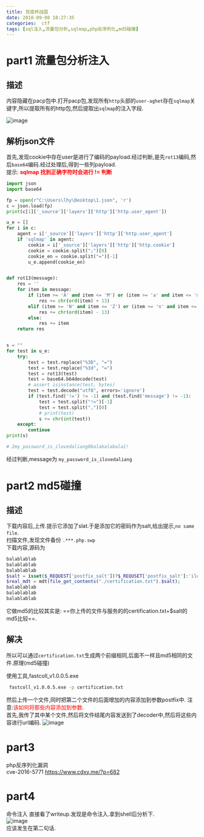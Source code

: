 ```yaml
---
title: 百度杯战国
date: 2018-09-08 18:27:35
categories:  ctf
tags: [sql注入,流量包分析,sqlmap,php反序列化,md5碰撞]
---
```

# part1 流量包分析注入

## 描述

内容隐藏在pacp包中.打开pacp包,发现所有`http`头部的`user-aghet`存在`sqlmap`关键字,所以提取所有的http包,然后提取出`sqlmap`的注入字段.  

![image](1.png)

## 解析json文件
首先,发现cookie中存在user是进行了编码的payload.经过判断,是先`rot13`编码,然后`base64`编码.经过处理后,得到一些列payload.  
提示: <font color='red'>**sqlmap 找到正确字符时会进行 != 判断**</font>

```python
import json
import base64

fp = open(r"C:\Users\lhy\Desktop\1.json", 'r')
c = json.load(fp)
print(c[1]['_source']['layers']['http']['http.user_agent'])

u_e = []
for i in c:
    agent = i['_source']['layers']['http']['http.user_agent']
    if 'sqlmap' in agent:
        cookie = i['_source']['layers']['http']['http.cookie']
        cookie = cookie.split(";")[0]
        cookie_en = cookie.split("=")[-1]
        u_e.append(cookie_en)


def rot13(message):
    res = ''
    for item in message:
        if (item >= 'A' and item <= 'M') or (item >= 'a' and item <= 'm'):
            res += chr(ord(item) + 13)
        elif (item >= 'N' and item <= 'Z') or (item >= 'n' and item <= 'z'):
            res += chr(ord(item) - 13)
        else:
            res += item
    return res


s = ""
for test in u_e:
    try:
        test = test.replace("%3D", "=")
        test = test.replace("%3d", "=")
        test = rot13(test)
        test = base64.b64decode(test)
        # assert isinstance(test, bytes)
        test = test.decode("utf8", errors='ignore')
        if (test.find('!=') != -1) and (test.find('message') != -1):
            test = test.split("!=")[-1]
            test = test.split(",")[0]
            # print(test)
            s += chr(int(test))
    except:
        continue
print(s)

# 2my_password_is_ilovedaliang0balabalabala1!
```
经过判断,message为 `my_password_is_ilovedaliang`

# part2 md5碰撞

## 描述
下载内容后,上传.提示它添加了slat.于是添加它的密码作为salt,给出提示,`no same file`.  
扫描文件,发现文件备份 `.***.php.swp`  
下载内容,源码为
```php
balablablab
balablablab
balablablab
$salt = isset($_REQUEST['postfix_salt'])?$_REQUSET['postfix_salt']:'ilovedaliang';
$real_mdt = mdt(file_get_contents("./certification.txt").$salt);
balablablab
balablablab
balablablab
```

它做md5的比较其实是: ==你上传的文件与服务的的certification.txt+$salt的md5比较==.
## 解决
所以可以通过`certification.txt`生成两个前缀相同,后面不一样且md5相同的文件.原理(md5碰撞)  

使用工具,fastcoll_v1.0.0.5.exe
```bash
 fastcoll_v1.0.0.5.exe -p certification.txt
```
然后上传一个文件,同时把第二个文件的后面增加的内容添加到参数postfix中.
注意:<font color='red'>该如何将那些内容添加到参数.</font>  
首先,我传了其中某个文件,然后将文件结尾内容发送到了decoder中,然后将这些内容进行url编码.
![image](2.png)

# part3
php反序列化漏洞  
cve-2016-5771 https://www.cdxy.me/?p=682



# part4

命令注入
直接看了writeup.发现是命令注入.拿到shell后分析下.  
![image](3.png)  
应该发生在第二句话.
</font>
